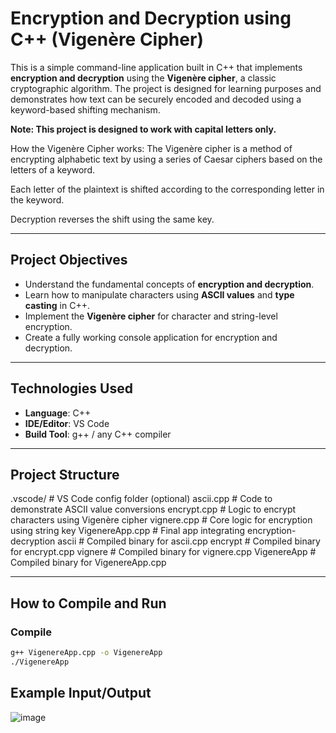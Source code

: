 # Encryption and Decryption using C++ (Vigenère Cipher)

This is a simple command-line application built in C++ that implements **encryption and decryption** using the **Vigenère cipher**, a classic cryptographic algorithm. The project is designed for learning purposes and demonstrates how text can be securely encoded and decoded using a keyword-based shifting mechanism.

**Note: This project is designed to work with capital letters only.**

How the Vigenère Cipher works:
The Vigenère cipher is a method of encrypting alphabetic text by using a series of Caesar ciphers based on the letters of a keyword.

Each letter of the plaintext is shifted according to the corresponding letter in the keyword.

Decryption reverses the shift using the same key.

---

## Project Objectives

- Understand the fundamental concepts of **encryption and decryption**.
- Learn how to manipulate characters using **ASCII values** and **type casting** in C++.
- Implement the **Vigenère cipher** for character and string-level encryption.
- Create a fully working console application for encryption and decryption.

---

## Technologies Used

- **Language**: C++
- **IDE/Editor**: VS Code
- **Build Tool**: g++ / any C++ compiler

---

## Project Structure

.vscode/ # VS Code config folder (optional)
ascii.cpp # Code to demonstrate ASCII value conversions
encrypt.cpp # Logic to encrypt characters using Vigenère cipher
vignere.cpp # Core logic for encryption using string key
VigenereApp.cpp # Final app integrating encryption-decryption
ascii # Compiled binary for ascii.cpp
encrypt # Compiled binary for encrypt.cpp
vignere # Compiled binary for vignere.cpp
VigenereApp # Compiled binary for VigenereApp.cpp

---

## How to Compile and Run

### Compile

```bash
g++ VigenereApp.cpp -o VigenereApp
./VigenereApp
```

## Example Input/Output
![image](https://github.com/user-attachments/assets/164fe303-7a33-46b4-979d-b78eabd8aeb3)



